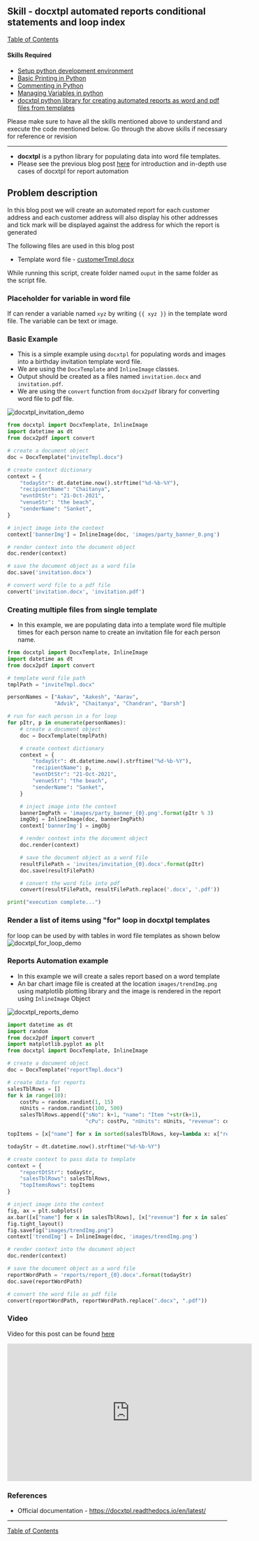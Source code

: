 ## Skill - docxtpl automated reports conditional statements and loop index

[Table of Contents](https://nagasudhir.blogspot.com/2020/04/taming-python-table-of-contents.html)

#### Skills Required
* [Setup python development environment](https://nagasudhir.blogspot.com/2020/04/setup-python-development-environment_14.html)
* [Basic Printing in Python](https://nagasudhir.blogspot.com/2020/04/basic-printing-in-python.html)
* [Commenting in Python](https://nagasudhir.blogspot.com/2020/04/comments-in-python.html)
* [Managing Variables in python](https://nagasudhir.blogspot.com/2020/04/managing-variables-in-python.html)
* [docxtpl python library for creating automated reports as word and pdf files from templates](https://nagasudhir.blogspot.com/2021/10/docxtpl-python-library-for-creating.html)

Please make sure to have all the skills mentioned above to understand and execute the code mentioned below. Go through the above skills if necessary for reference or revision

<hr/>

* **docxtpl** is a python library for populating data into word file templates.
* Please see the previous blog post [here](https://nagasudhir.blogspot.com/2021/10/docxtpl-python-library-for-creating.html) for introduction and in-depth use cases of docxtpl for report automation

## Problem description
In this blog post we will create an automated report for each customer address and each customer address will also display his other addresses and tick mark will be displayed against the address for which the report is generated   

The following files are used in this blog post
* Template word file - [customerTmpl.docx](https://github.com/nagasudhirpulla/taming_python/raw/master/blog/skills/assets/data/customerTmpl.docx)

While running this script, create folder named ```ouput``` in the same folder as the script file.

### Placeholder for variable in word file
If can render a variable named ```xyz``` by writing ```{{ xyz }}``` in the template word file. The variable can be text or image.

### Basic Example
* This is a simple example using ```docxtpl``` for populating words and images into a birthday invitation template word file. 
* We are using the ```DocxTemplate``` and ```InlineImage``` classes.
* Output should be created as a files named ```invitation.docx``` and ```invitation.pdf```.
* We are using the ```convert``` function from ```docx2pdf``` library for converting word file to pdf file.

![docxtpl_invitation_demo](https://github.com/nagasudhirpulla/taming_python/raw/master/blog/skills/assets/img/docxtpl_invitation_demo.png)
```python
from docxtpl import DocxTemplate, InlineImage
import datetime as dt
from docx2pdf import convert

# create a document object
doc = DocxTemplate("inviteTmpl.docx")

# create context dictionary
context = {
    "todayStr": dt.datetime.now().strftime("%d-%b-%Y"),
    "recipientName": "Chaitanya",
    "evntDtStr": "21-Oct-2021",
    "venueStr": "the beach",
    "senderName": "Sanket",
}

# inject image into the context
context['bannerImg'] = InlineImage(doc, 'images/party_banner_0.png')

# render context into the document object
doc.render(context)

# save the document object as a word file
doc.save('invitation.docx')

# convert word file to a pdf file
convert('invitation.docx', 'invitation.pdf')
```

### Creating multiple files from single template
* In this example, we are populating  data into a template word file multiple times for each person name to create an invitation file for each person name.
```python
from docxtpl import DocxTemplate, InlineImage
import datetime as dt
from docx2pdf import convert

# template word file path
tmplPath = "inviteTmpl.docx"

personNames = ["Aakav", "Aakesh", "Aarav",
               "Advik", "Chaitanya", "Chandran", "Darsh"]

# run for each person in a for loop
for pItr, p in enumerate(personNames):
    # create a document object
    doc = DocxTemplate(tmplPath)

    # create context dictionary
    context = {
        "todayStr": dt.datetime.now().strftime("%d-%b-%Y"),
        "recipientName": p,
        "evntDtStr": "21-Oct-2021",
        "venueStr": "the beach",
        "senderName": "Sanket",
    }

    # inject image into the context
    bannerImgPath = 'images/party_banner_{0}.png'.format(pItr % 3)
    imgObj = InlineImage(doc, bannerImgPath)
    context['bannerImg'] = imgObj

    # render context into the document object
    doc.render(context)

    # save the document object as a word file
    resultFilePath = 'invites/invitation_{0}.docx'.format(pItr)
    doc.save(resultFilePath)

    # convert the word file into pdf
    convert(resultFilePath, resultFilePath.replace('.docx', '.pdf'))

print("execution complete...")
``` 

### Render a list of items using "for" loop in docxtpl templates
for loop can be used by with tables in word file templates as shown below
![docxtpl_for_loop_demo](https://github.com/nagasudhirpulla/taming_python/raw/master/blog/skills/assets/img/docxtpl_for_loop_demo.png)
### Reports Automation example
* In this example we will create a sales report based on a word template
* An bar chart image file is created at the location ```images/trendImg.png``` using matplotlib plotting library and the image is rendered in the report using ```InlineImage``` Object

![docxtpl_reports_demo](https://github.com/nagasudhirpulla/taming_python/raw/master/blog/skills/assets/img/docxtpl_reports_demo.png)
```python
import datetime as dt
import random
from docx2pdf import convert
import matplotlib.pyplot as plt
from docxtpl import DocxTemplate, InlineImage

# create a document object
doc = DocxTemplate("reportTmpl.docx")

# create data for reports
salesTblRows = []
for k in range(10):
    costPu = random.randint(1, 15)
    nUnits = random.randint(100, 500)
    salesTblRows.append({"sNo": k+1, "name": "Item "+str(k+1),
                         "cPu": costPu, "nUnits": nUnits, "revenue": costPu*nUnits})

topItems = [x["name"] for x in sorted(salesTblRows, key=lambda x: x["revenue"], reverse=True)][0:3]

todayStr = dt.datetime.now().strftime("%d-%b-%Y")

# create context to pass data to template
context = {
    "reportDtStr": todayStr,
    "salesTblRows": salesTblRows,
    "topItemsRows": topItems
}

# inject image into the context
fig, ax = plt.subplots()
ax.bar([x["name"] for x in salesTblRows], [x["revenue"] for x in salesTblRows])
fig.tight_layout()
fig.savefig("images/trendImg.png")
context['trendImg'] = InlineImage(doc, 'images/trendImg.png')

# render context into the document object
doc.render(context)

# save the document object as a word file
reportWordPath = 'reports/report_{0}.docx'.format(todayStr)
doc.save(reportWordPath)

# convert the word file as pdf file
convert(reportWordPath, reportWordPath.replace(".docx", ".pdf"))
```

### Video
Video for this post can be found [here](https://youtu.be/ZAVHbDB5yBQ)

<iframe width="560" height="315" src="https://www.youtube.com/embed/ZAVHbDB5yBQ" title="YouTube video player" frameborder="0" allow="accelerometer; autoplay; clipboard-write; encrypted-media; gyroscope; picture-in-picture" allowfullscreen></iframe>

### References
* Official documentation - https://docxtpl.readthedocs.io/en/latest/

<hr/>

[Table of Contents](https://nagasudhir.blogspot.com/2020/04/taming-python-table-of-contents.html)




<!--stackedit_data:
eyJoaXN0b3J5IjpbMjkxOTMyMTkzLDkzMTU2NzgwXX0=
-->
